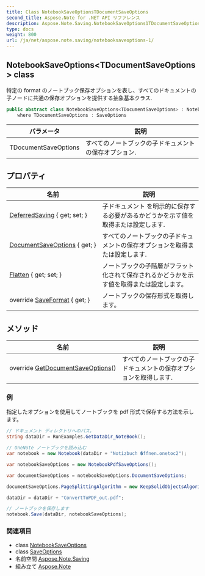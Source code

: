 ```yaml
---
title: Class NotebookSaveOptionsTDocumentSaveOptions
second_title: Aspose.Note for .NET API リファレンス
description: Aspose.Note.Saving.NotebookSaveOptions1TDocumentSaveOptions クラス. 特定の format のノートブック保存オプションを表しすべてのドキュメントの子ノードに共通の保存オプションを提供する抽象基本クラス.
type: docs
weight: 800
url: /ja/net/aspose.note.saving/notebooksaveoptions-1/
---
```

## NotebookSaveOptions&lt;TDocumentSaveOptions&gt; class

特定の format のノートブック保存オプションを表し、すべてのドキュメントの子ノードに共通の保存オプションを提供する抽象基本クラス.

```csharp
public abstract class NotebookSaveOptions<TDocumentSaveOptions> : NotebookSaveOptions
    where TDocumentSaveOptions : SaveOptions
```

| パラメータ | 説明 |
| --- | --- |
| TDocumentSaveOptions | すべてのノートブックの子ドキュメントの保存オプション. |

## プロパティ

| 名前 | 説明 |
| --- | --- |
| [DeferredSaving](../../aspose.note.saving/notebooksaveoptions/deferredsaving/) { get; set; } | 子ドキュメント を明示的に保存する必要があるかどうかを示す値を取得または設定します. |
| [DocumentSaveOptions](../../aspose.note.saving/notebooksaveoptions-1/documentsaveoptions/) { get; } | すべてのノートブックの子ドキュメントの保存オプションを取得または設定します. |
| [Flatten](../../aspose.note.saving/notebooksaveoptions/flatten/) { get; set; } | ノートブックの子階層がフラット化されて保存されるかどうかを示す値を取得または設定します。 |
| override [SaveFormat](../../aspose.note.saving/notebooksaveoptions-1/saveformat/) { get; } | ノートブックの保存形式を取得します。 |

## メソッド

| 名前 | 説明 |
| --- | --- |
| override [GetDocumentSaveOptions](../../aspose.note.saving/notebooksaveoptions-1/getdocumentsaveoptions/)() | すべてのノートブックの子ドキュメントの保存オプションを取得します. |

### 例

指定したオプションを使用してノートブックを pdf 形式で保存する方法を示します。

```csharp
// ドキュメント ディレクトリへのパス。
string dataDir = RunExamples.GetDataDir_NoteBook();

// OneNote ノートブックを読み込む
var notebook = new Notebook(dataDir + "Notizbuch �ffnen.onetoc2");

var notebookSaveOptions = new NotebookPdfSaveOptions();

var documentSaveOptions = notebookSaveOptions.DocumentSaveOptions;

documentSaveOptions.PageSplittingAlgorithm = new KeepSolidObjectsAlgorithm();

dataDir = dataDir + "ConvertToPDF_out.pdf";

// ノートブックを保存します
notebook.Save(dataDir, notebookSaveOptions);
```

### 関連項目

* class [NotebookSaveOptions](../notebooksaveoptions/)
* class [SaveOptions](../saveoptions/)
* 名前空間 [Aspose.Note.Saving](../../aspose.note.saving/)
* 組み立て [Aspose.Note](../../)


